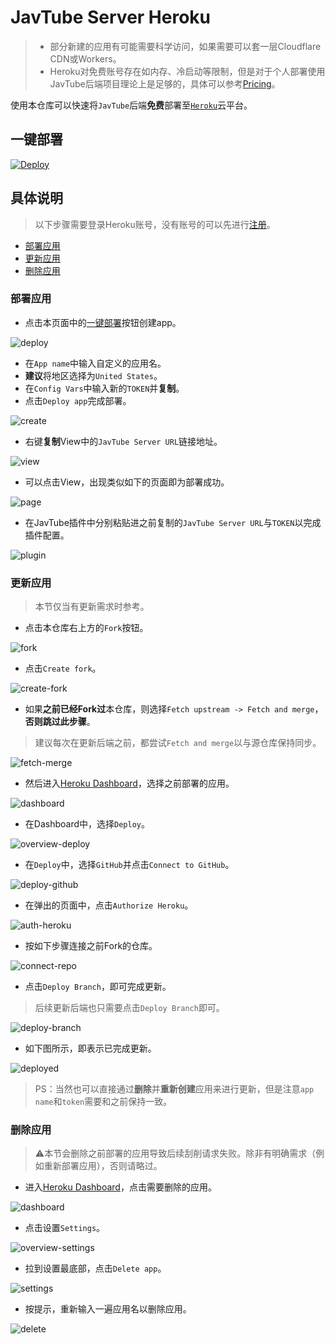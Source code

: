 # JavTube Server Heroku

<!-- [![Heroku](https://img.shields.io/badge/heroku-%23430098.svg?style=flat-square&logo=heroku&logoColor=white)](https://heroku.com)
[![License](https://img.shields.io/github/license/javtube/javtube-server-heroku?style=flat-square&logo=github&color=blue)](https://github.com/javtube/javtube-server-heroku/blob/main/LICENSE) -->

> - 部分新建的应用有可能需要科学访问，如果需要可以套一层Cloudflare CDN或Workers。
> - Heroku对免费账号存在如内存、冷启动等限制，但是对于个人部署使用JavTube后端项目理论上是足够的，具体可以参考[Pricing](https://www.heroku.com/pricing)。

使用本仓库可以快速将`JavTube`后端**免费**部署至[`Heroku`](https://heroku.com)云平台。

## 一键部署

[![Deploy](https://www.herokucdn.com/deploy/button.svg)](https://heroku.com/deploy)

## 具体说明

> 以下步骤需要登录Heroku账号，没有账号的可以先进行[注册](https://signup.heroku.com/)。

- [部署应用](#部署应用)
- [更新应用](#更新应用)
- [删除应用](#删除应用)

### 部署应用

- 点击本页面中的[一键部署](#一键部署)按钮创建app。

![deploy](images/deploy.png)

- 在`App name`中输入自定义的应用名。
- **建议**将地区选择为`United States`。
- 在`Config Vars`中输入新的`TOKEN`并**复制**。
- 点击`Deploy app`完成部署。

![create](images/create.png)

- 右键**复制**View中的`JavTube Server URL`链接地址。

![view](images/view.png)

- 可以点击View，出现类似如下的页面即为部署成功。

![page](images/page.png)

- 在JavTube插件中分别粘贴进之前复制的`JavTube Server URL`与`TOKEN`以完成插件配置。

![plugin](images/plugin.png)

### 更新应用

> 本节仅当有更新需求时参考。

- 点击本仓库右上方的`Fork`按钮。

![fork](images/fork.png)

- 点击`Create fork`。

![create-fork](images/create-fork.png)

- 如果**之前已经Fork过**本仓库，则选择`Fetch upstream -> Fetch and merge`，**否则跳过此步骤**。

> 建议每次在更新后端之前，都尝试`Fetch and merge`以与源仓库保持同步。

![fetch-merge](images/fetch-merge.png)

- 然后进入[Heroku Dashboard](https://dashboard.heroku.com/apps)，选择之前部署的应用。

![dashboard](images/dashboard.png)

- 在Dashboard中，选择`Deploy`。

![overview-deploy](images/overview-deploy.png)

- 在`Deploy`中，选择`GitHub`并点击`Connect to GitHub`。

![deploy-github](images/deploy-github.png)

- 在弹出的页面中，点击`Authorize Heroku`。

![auth-heroku](images/auth-heroku.png)

- 按如下步骤连接之前Fork的仓库。

![connect-repo](images/connect-repo.png)

- 点击`Deploy Branch`，即可完成更新。

> 后续更新后端也只需要点击`Deploy Branch`即可。

![deploy-branch](images/deploy-branch.png)

- 如下图所示，即表示已完成更新。

![deployed](images/deployed.png)

> PS：当然也可以直接通过**删除**并**重新创建**应用来进行更新，但是注意`app name`和`token`需要和之前保持一致。

### 删除应用

> ⚠本节会删除之前部署的应用导致后续刮削请求失败。除非有明确需求（例如重新部署应用），否则请略过。

- 进入[Heroku Dashboard](https://dashboard.heroku.com/apps)，点击需要删除的应用。

![dashboard](images/dashboard.png)

- 点击设置`Settings`。

![overview-settings](images/overview-settings.png)

- 拉到设置最底部，点击`Delete app`。

![settings](images/settings.png)

- 按提示，重新输入一遍应用名以删除应用。

![delete](images/delete.png)
